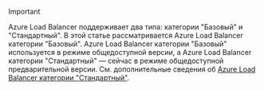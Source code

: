 > [!IMPORTANT]
Azure Load Balancer поддерживает два типа: категории "Базовый" и "Стандартный". В этой статье рассматривается Azure Load Balancer категории "Базовый". Azure Load Balancer категории "Базовый" используется в режиме общедоступной версии, а Azure Load Balancer категории "Стандартный" — сейчас в режиме общедоступной предварительной версии. См. дополнительные сведения об [Azure Load Balancer категории "Стандартный"](https://aka.ms/AzureLoadBalancerStandard).